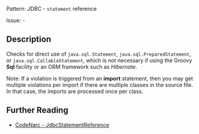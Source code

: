 Pattern: JDBC - `statement` reference

Issue: -

## Description

Checks for direct use of `java.sql.Statement`, `java.sql.PreparedStatement`, or `java.sql.CallableStatement`, which is not necessary if using the Groovy **Sql** facility or an ORM framework such as *Hibernate*.

Note: If a violation is triggered from an **import** statement, then you may get multiple violations per import if there are multiple classes in the source file. In that case, the imports are processed once per class.

## Further Reading

* [CodeNarc - JdbcStatementReference](http://codenarc.sourceforge.net/codenarc-rules-jdbc.html#JdbcStatementReference)